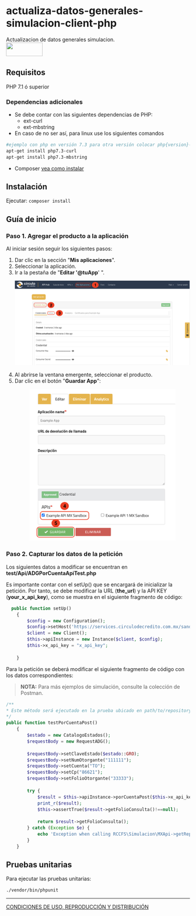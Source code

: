 # actualiza-datos-generales-simulacion-client-php

Actualizacion de datos generales simulacion. <br/><img src='https://www.circulodecredito.com.mx/assets/img/logocirculo.png' height='37' width='100'/><br/>

## Requisitos

PHP 7.1 ó superior

### Dependencias adicionales
- Se debe contar con las siguientes dependencias de PHP:
    - ext-curl
    - ext-mbstring
- En caso de no ser así, para linux use los siguientes comandos

```sh
#ejemplo con php en versión 7.3 para otra versión colocar php{version}-curl
apt-get install php7.3-curl
apt-get install php7.3-mbstring
```

- Composer [vea como instalar][1]

## Instalación

Ejecutar: `composer install`

## Guía de inicio

### Paso 1. Agregar el producto a la aplicación

Al iniciar sesión seguir los siguientes pasos:

 1. Dar clic en la sección "**Mis aplicaciones**".
 2. Seleccionar la aplicación.
 3. Ir a la pestaña de "**Editar '@tuApp**' ".
    <p align="center">
      <img src="https://github.com/APIHub-CdC/imagenes-cdc/blob/master/edit_applications.jpg" width="900">
    </p>
 4. Al abrirse la ventana emergente, seleccionar el producto.
 5. Dar clic en el botón "**Guardar App**":
    <p align="center">
      <img src="https://github.com/APIHub-CdC/imagenes-cdc/blob/master/selected_product.jpg" width="400">
    </p>

### Paso 2. Capturar los datos de la petición

Los siguientes datos a modificar se encuentran en **test/Api/ADGPorCuentaApiTest.php**

Es importante contar con el setUp() que se encargará de inicializar la petición. Por tanto, se debe modificar la URL (**the_url**) y la API KEY (**your_x_api_key**), como se muestra en el siguiente fragmento de código:

```php
  public function setUp()
    {
        $config = new Configuration();
        $config->setHost('https://services.circulodecredito.com.mx/sandbox/v1/adg');
        $client = new Client();
        $this->apiInstance = new Instance($client, $config);
        $this->x_api_key = "x_api_key";
  
    }
```

Para la petición se deberá modificar el siguiente fragmento de código con los datos correspondientes:

> **NOTA:** Para más ejemplos de simulación, consulte la colección de Postman.

```php
/**
* Este método será ejecutado en la prueba ubicado en path/to/repository/test/Api/ApiTest.php
*/
public function testPorCuentaPost()
    {
        $estado = new CatalogoEstados();
        $requestBody = new RequestADG();

        $requestBody->setClaveEstado($estado::GRO);
        $requestBody->setNumOtorgante("111111");
        $requestBody->setCuenta("TO");
        $requestBody->setCp("86621");
        $requestBody->setFolioOtorgante("33333");
   
        try {
            $result = $this->apiInstance->porCuentaPost($this->x_api_key, $requestBody);
            print_r($result);
            $this->assertTrue($result->getFolioConsulta()!==null);

            return $result->getFolioConsulta();
        } catch (Exception $e) {
            echo 'Exception when calling RCCFS\Simulacion\MXApi->getReporte: ', $e->getMessage(), PHP_EOL;
        }
    }
```

## Pruebas unitarias

Para ejecutar las pruebas unitarias:

```sh
./vendor/bin/phpunit
```

---
[CONDICIONES DE USO, REPRODUCCIÓN Y DISTRIBUCIÓN](https://github.com/APIHub-CdC/licencias-cdc)

[1]: https://getcomposer.org/doc/00-intro.md#installation-linux-unix-macos
